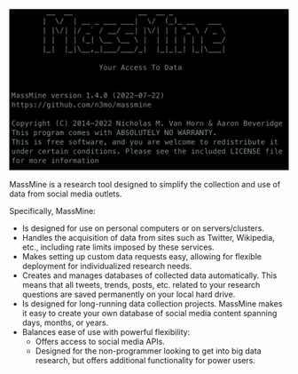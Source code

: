 <img src="https://github.com/n3mo/massmine/raw/master/img/splash.png" class="img-responsive">

MassMine is a research tool designed to simplify the collection and use of data from social media outlets.

Specifically, MassMine:

* Is designed for use on personal computers or on servers/clusters.
* Handles the acquisition of data from sites such as Twitter, Wikipedia, etc., including rate limits imposed by these services.
* Makes setting up custom data requests easy, allowing for flexible deployment for individualized research needs.
* Creates and manages databases of collected data automatically. This means that all tweets, trends, posts, etc. related to your research questions are saved permanently on your local hard drive.
* Is designed for long-running data collection projects. MassMine makes it easy to create your own database of social media content spanning days, months, or years.
* Balances ease of use with powerful flexibility:
    * Offers access to social media APIs.
    * Designed for the non-programmer looking to get into big data research, but offers additional functionality for power users.
